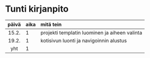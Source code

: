 # Tunti kirjanpito

| päivä | aika | mitä tein  |
| :----:|:-----| :-----|
| 15.2. | 1    | projekti templatin luominen ja aiheen valinta |
| 19.2. | 1    | kotisivun luonti ja navigoinnin alustus |
| yht   | 1   | | 